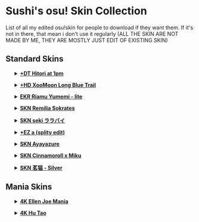 <h1 id="sushi-s-osu-skin-collection">Sushi&#39;s osu! Skin Collection</h1>
<p>List of all my edited osu!skin for people to download if they want them. If it&#39;s not in there, that mean i don&#39;t use it regularly (ALL THE SKIN ARE NOT MADE BY ME, THEY ARE MOSTLY JUST EDIT OF EXISTING SKIN)</p>
<h2 id="standard-skins">Standard Skins</h2>
<ul>
    <details>
        <summary><strong><a href="https://drive.google.com/file/d/1f1Tf1n6uVdYSkOKayI1kehfHCDc5VS4a/view?usp=sharing">+DT Hitori at 1pm</a></strong></summary> this is just an edit of <a href="https://skins.osuck.net/skins/2927?v=0">Hitori Gotou 後藤 ひとり v1.0</a> by Vasco01 with a custom DT skins made by my friend Trayyzer.
        <p><img src="https://i.imgur.com/tTzAjrL.jpeg" alt="song select"><img src="https://i.imgur.com/2FjrsiM.png" alt="gameplay"></p>
    </details>
</ul>


<ul>
    <details>
        <summary><strong><a href="https://drive.google.com/file/d/1PZuhMGjsxDT81JlK0XiVAg-JTsu7HQ02/view?usp=sharing">+HD XooMoon Long Blue Trail</a></strong></summary> - <a href="https://skins.osuck.net/skins/2530?v=0">Original Link</a> Xooty&#39;s skin with the traiiiiillll
        <p><img src="https://files.osuck.link/images/skins/166734a284b6cba31b0a429f34f52515.webp" alt="song select"><img src="https://files.osuck.link/images/skins/0f9bbac5915ac4f0629c9434a5928e16.webp" alt="gameplay"></p>
    </details>
</ul>

<ul>
    <details>
        <summary><strong><a href="https://drive.google.com/file/d/1PdRdlMYqpxYQunO7seP2mAtQOLrxPSxg/view?usp=sharing">EKR Riamu Yumemi - lite</a></strong></summary> Skin edit between Ekoro&#39;s <a href="https://skins.osuck.net/skins/1372?v=0">Blueberry- v1.7.0</a> skin &amp; <a href="https://skins.osuck.net/skins/3775?v=0">Riamu Yumemi v1.0</a>
        <p><img src="https://files.osuck.link/images/skins/56f8a333dacd7d498f811025451be6b8.webp" alt="song select"><img src="https://i.imgur.com/4cVVvLD.png" alt="gameplay"></p>
    </details>
</ul>

<ul>
    <details>
        <summary><strong><a href="https://drive.google.com/file/d/1qklpe60RDB9S_8SVQMH06oCXs61Lxdje/view?usp=sharing">SKN Remilia Sokrates</a></strong></summary> Skin edit between <a href="https://skins.osuck.net/skins/880?v=0">Sotarks new v1.0</a> &amp; khz&#39;s <a href="https://skins.osuck.net/skins/2928?v=0">Remilia Scarlet v1.0</a> skin</summary>
        <p><img src="https://files.osuck.link/images/skins/a9382df4e3863782495d3e9dc78d4089.webp" alt="song select"><img src="https://files.osuck.link/images/skins/1dd56ec1356129500fd9de326d2c205a.webp" alt="gameplay"></p>
    </details>
</ul>

<ul>
    <details>
        <summary><strong><a href="https://drive.google.com/file/d/1qQR7pBBNdRtLV86eVy8QLGcFSUVUojxI/view?usp=sharing">SKN seki ララバイ</a></strong></summary> - This just sekibae&#39;s <a href="https://skins.osuck.net/skins/3851?v=0">ララバイ v1.0</a> with <a href="https://youtu.be/EqY5G_xcGKk">Biotyc&#39;s special cursor</a>
        <p><img src="https://files.osuck.link/images/skins/6b2365dd579b5420284479a60b941b87.webp" alt="song select"><img src="https://files.osuck.link/images/skins/ab473870eedfa657994dfb50894e2f11.webp" alt="gameplay"></p>
    </details>
</ul>

<ul>
    <details>
        <summary><strong><a href="https://drive.google.com/file/d/1NzeeB2njws4Ma-v3fJOCj3_0W2whkFdH/view?usp=sharing">+EZ a (splity edit)</a></strong></summary> splitty&#39;s <a href="a%20%28splity%20edit%29%20v1.0%20osu%20skin">a skin</a> with a better everything :v
        <p><img src="https://files.osuck.link/images/skins/a0d7d68968590aa57344e1d13b4625b5.webp" alt="song select"><img src="https://i.imgur.com/jFm5Wpz.png" alt="gameplay"></p>
    </details>
</ul>

<ul>
    <details>
        <summary><strong><a href="https://drive.google.com/file/d/1lfUH01LJMtg6mCFeB-Z9pdtei5c5zuea/view?usp=sharing">SKN Ayayazure</a></strong></summary> Just <a href="https://skins.osuck.net/skins/3754?v=0">Azure v1.0</a> by AshClown with AYAYA
        <p><img src="https://files.osuck.link/images/skins/2f47276a12fba97747ec9088dfdef9e0.webp" alt="song select"><img src="https://files.osuck.link/images/skins/3cce34d0721efd22ca71b89e42274511.webp" alt="gameplay"></p>
    </details>
</ul>

<ul>
    <details>
        <summary><strong><a href="https://drive.google.com/file/d/1WMW9cEljun5JePASBoun3sa8x7XycrvK/view?usp=sharing">SKN Cinnamoroll x Miku</a></strong></summary> Just <a href="https://skins.osuck.net/skins/3005?v=0">Cinnamoroll x Miku v1.0</a> by CloudKeyz with red and blue combo color
        <p><img src="https://files.osuck.link/images/skins/8882115414f234c966d5cbd48084ad34.webp" alt="song select"><img src="https://i.imgur.com/FwILcns.png" alt="gameplay"></p>
    </details>
</ul>

<ul>
    <details>
        <summary><strong><a href="https://drive.google.com/file/d/1xyIniyTkMRgqUX5rEFB2d_ldBYSk_q4p/view?usp=sharing">SKN 茗猫 - Silver</a></strong></summary> - <a href="https://skins.osuck.net/skins/2921?v=0">Original Link</a> THE BEST Aim skin :fire: (art by <a href="https://www.pixiv.net/en/users/16462721/illustrations">茗猫</a>)
        <p><img src="https://files.osuck.link/images/skins/be77dd201d0256b3fd781051005d4a07.webp" alt="song select"><img src="https://files.osuck.link/images/skins/4be4676def994a3f2f42edb4e5a98020.webp" alt="gameplay"></p>
    </details>
</ul>

<h2 id="mania-skins">Mania Skins</h2>
<ul>
    <details>
        <summary><strong><a href="https://drive.google.com/file/d/1n9c0tczcQwwZ69bLOF2bc-xn2XSpudoS/view?usp=sharing">4K Ellen Joe Mania</a></strong></summary> - <a href="https://skins.osuck.net/skins/3847?v=0">Original Link</a> Good circle skin, i like it :3
        <p><img src="https://files.osuck.link/images/skins/39e49887c2ecf20d686ccf3b06349e12.webp" alt="song select"><img src="https://files.osuck.link/images/skins/cb39f48b263040efe165c3fa975b9206.webp" alt="gameplay"></p>
    </details>
</ul>

<ul>
    <details>
        <summary><strong><a href="https://drive.google.com/file/d/1WuUJmxGMaut4IXnuhfJCXl9d3O0FloMz/view?usp=sharing">4K Hu Tao</a></strong></summary> I just can&#39;t find the mania version of this skin, best i could find is <a href="https://drive.google.com/file/d/1Lgs-Yfyqwx8TjtBDzrPvEoe8YK17e7Pe/view">Walnut 1.0 『clrs』</a>
        <p><img src="https://i.imgur.com/1QIbDLe.jpeg" alt="song select"><img src="https://i.imgur.com/1envjMc.png" alt="gameplay"></p>
    </details>
</ul>
